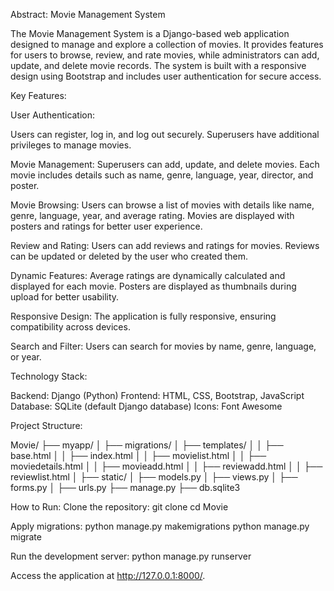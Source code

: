 Abstract: Movie Management System

The Movie Management System is a Django-based web application designed to manage and explore a collection of movies. It provides features for users to browse, review, and rate movies, while administrators can add, update, and delete movie records. The system is built with a responsive design using Bootstrap and includes user authentication for secure access.

Key Features:

User Authentication:

Users can register, log in, and log out securely.
Superusers have additional privileges to manage movies.

Movie Management:
Superusers can add, update, and delete movies.
Each movie includes details such as name, genre, language, year, director, and poster.

Movie Browsing:
Users can browse a list of movies with details like name, genre, language, year, and average rating.
Movies are displayed with posters and ratings for better user experience.

Review and Rating:
Users can add reviews and ratings for movies.
Reviews can be updated or deleted by the user who created them.

Dynamic Features:
Average ratings are dynamically calculated and displayed for each movie.
Posters are displayed as thumbnails during upload for better usability.

Responsive Design:
The application is fully responsive, ensuring compatibility across devices.

Search and Filter:
Users can search for movies by name, genre, language, or year.

Technology Stack:

Backend: Django (Python)
Frontend: HTML, CSS, Bootstrap, JavaScript
Database: SQLite (default Django database)
Icons: Font Awesome

Project Structure:

Movie/
├── myapp/
│   ├── migrations/
│   ├── templates/
│   │   ├── base.html
│   │   ├── index.html
│   │   ├── movielist.html
│   │   ├── moviedetails.html
│   │   ├── movieadd.html
│   │   ├── reviewadd.html
│   │   ├── reviewlist.html
│   ├── static/
│   ├── models.py
│   ├── views.py
│   ├── forms.py
│   ├── urls.py
├── manage.py
├── db.sqlite3


How to Run:
Clone the repository:
git clone <repository-url>cd Movie

Apply migrations:
python manage.py makemigrations
python manage.py migrate

Run the development server:
python manage.py runserver

Access the application at http://127.0.0.1:8000/.

